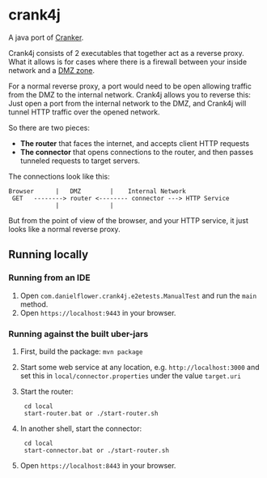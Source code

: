crank4j
=======

A java port of [Cranker](https://github.com/nicferrier/cranker).

Crank4j consists of 2 executables that together act as a reverse proxy. What it
allows is for cases where there is a firewall between your inside network and
a [DMZ zone](https://en.wikipedia.org/wiki/DMZ_(computing)).

For a normal reverse proxy, a port would need to be open allowing traffic from
the DMZ to the internal network. Crank4j allows you to reverse this: Just open
a port from the internal network to the DMZ, and Crank4j will tunnel HTTP traffic
over the opened network.

So there are two pieces:

* **The router** that faces the internet, and accepts client HTTP requests
* **The connector** that opens connections to the router, and then passes tunneled
requests to target servers.

The connections look like this:

    Browser      |   DMZ        |    Internal Network
     GET   --------> router <-------- connector ---> HTTP Service
                 |              |

But from the point of view of the browser, and your HTTP service, it just looks
like a normal reverse proxy.


Running locally
---------------

### Running from an IDE

1. Open `com.danielflower.crank4j.e2etests.ManualTest` and run the `main` method.
2. Open `https://localhost:9443` in your browser.

### Running against the built uber-jars

1. First, build the package: `mvn package`
2. Start some web service at any location, e.g. `http://localhost:3000` and set this
in `local/connector.properties` under the value `target.uri`
3. Start the router:

        cd local
        start-router.bat or ./start-router.sh
4. In another shell, start the connector:

        cd local
        start-connector.bat or ./start-router.sh
5. Open `https://localhost:8443` in your browser.
